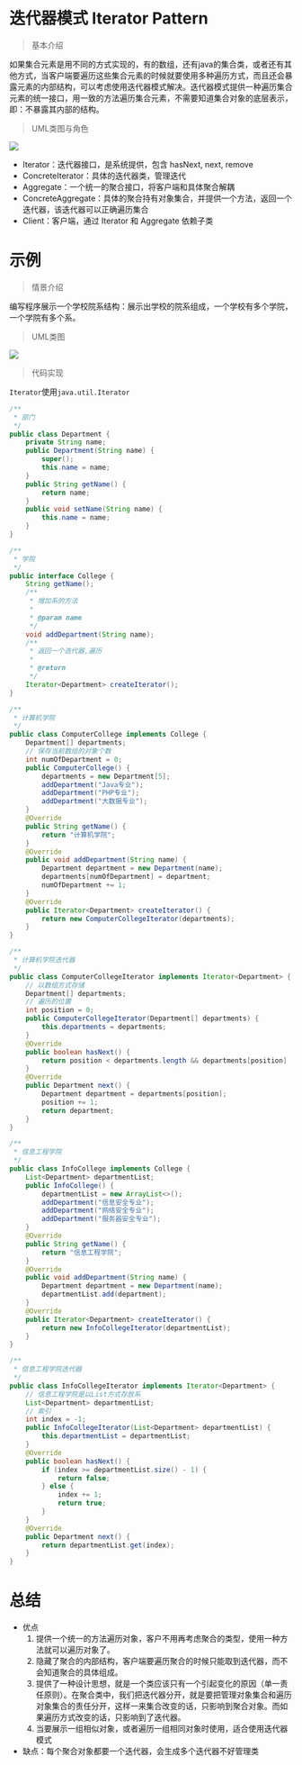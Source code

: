 # 迭代器模式 Iterator Pattern

> 基本介绍

如果集合元素是用不同的方式实现的，有的数组，还有java的集合类，或者还有其他方式，当客户端要遍历这些集合元素的时候就要使用多种遍历方式，而且还会暴露元素的内部结构，可以考虑使用迭代器模式解决。迭代器模式提供一种遍历集合元素的统一接口，用一致的方法遍历集合元素，不需要知道集合对象的底层表示，即：不暴露其内部的结构。

> UML类图与角色

![](https://cdn.maxqiu.com/upload/9f739b5737f94d02b93c8b2f5b036cd4.jpg)

- Iterator：迭代器接口，是系统提供，包含 hasNext, next, remove
- ConcreteIterator：具体的迭代器类，管理迭代
- Aggregate：一个统一的聚合接口，将客户端和具体聚合解耦
- ConcreteAggregate：具体的聚合持有对象集合，并提供一个方法，返回一个迭代器，该迭代器可以正确遍历集合
- Client：客户端，通过 Iterator 和 Aggregate 依赖子类

# 示例

> 情景介绍

编写程序展示一个学校院系结构：展示出学校的院系组成，一个学校有多个学院，一个学院有多个系。

> UML类图

![](https://cdn.maxqiu.com/upload/4cee8a38367b4a7caf8a03f4401c4950.jpg)

> 代码实现

`Iterator`使用`java.util.Iterator`

```java
/**
 * 部门
 */
public class Department {
    private String name;
    public Department(String name) {
        super();
        this.name = name;
    }
    public String getName() {
        return name;
    }
    public void setName(String name) {
        this.name = name;
    }
}
```

```java
/**
 * 学院
 */
public interface College {
    String getName();
    /**
     * 增加系的方法
     *
     * @param name
     */
    void addDepartment(String name);
    /**
     * 返回一个迭代器,遍历
     *
     * @return
     */
    Iterator<Department> createIterator();
}
```

```java
/**
 * 计算机学院
 */
public class ComputerCollege implements College {
    Department[] departments;
    // 保存当前数组的对象个数
    int numOfDepartment = 0;
    public ComputerCollege() {
        departments = new Department[5];
        addDepartment("Java专业");
        addDepartment("PHP专业");
        addDepartment("大数据专业");
    }
    @Override
    public String getName() {
        return "计算机学院";
    }
    @Override
    public void addDepartment(String name) {
        Department department = new Department(name);
        departments[numOfDepartment] = department;
        numOfDepartment += 1;
    }
    @Override
    public Iterator<Department> createIterator() {
        return new ComputerCollegeIterator(departments);
    }
}
```

```java
/**
 * 计算机学院迭代器
 */
public class ComputerCollegeIterator implements Iterator<Department> {
    // 以数组方式存储
    Department[] departments;
    // 遍历的位置
    int position = 0;
    public ComputerCollegeIterator(Department[] departments) {
        this.departments = departments;
    }
    @Override
    public boolean hasNext() {
        return position < departments.length && departments[position] != null;
    }
    @Override
    public Department next() {
        Department department = departments[position];
        position += 1;
        return department;
    }
}
```

```java
/**
 * 信息工程学院
 */
public class InfoCollege implements College {
    List<Department> departmentList;
    public InfoCollege() {
        departmentList = new ArrayList<>();
        addDepartment("信息安全专业");
        addDepartment("网络安全专业");
        addDepartment("服务器安全专业");
    }
    @Override
    public String getName() {
        return "信息工程学院";
    }
    @Override
    public void addDepartment(String name) {
        Department department = new Department(name);
        departmentList.add(department);
    }
    @Override
    public Iterator<Department> createIterator() {
        return new InfoCollegeIterator(departmentList);
    }
}
```

```java
/**
 * 信息工程学院迭代器
 */
public class InfoCollegeIterator implements Iterator<Department> {
    // 信息工程学院是以List方式存放系
    List<Department> departmentList;
    // 索引
    int index = -1;
    public InfoCollegeIterator(List<Department> departmentList) {
        this.departmentList = departmentList;
    }
    @Override
    public boolean hasNext() {
        if (index >= departmentList.size() - 1) {
            return false;
        } else {
            index += 1;
            return true;
        }
    }
    @Override
    public Department next() {
        return departmentList.get(index);
    }
}
```

# 总结

- 优点
    1. 提供一个统一的方法遍历对象，客户不用再考虑聚合的类型，使用一种方法就可以遍历对象了。
    2. 隐藏了聚合的内部结构，客户端要遍历聚合的时候只能取到迭代器，而不会知道聚合的具体组成。
    3. 提供了一种设计思想，就是一个类应该只有一个引起变化的原因（单一责任原则）。在聚合类中，我们把迭代器分开，就是要把管理对象集合和遍历对象集合的责任分开，这样一来集合改变的话，只影响到聚合对象。而如果遍历方式改变的话，只影响到了迭代器。
    4. 当要展示一组相似对象，或者遍历一组相同对象时使用，适合使用迭代器模式
- 缺点：每个聚合对象都要一个迭代器，会生成多个迭代器不好管理类
